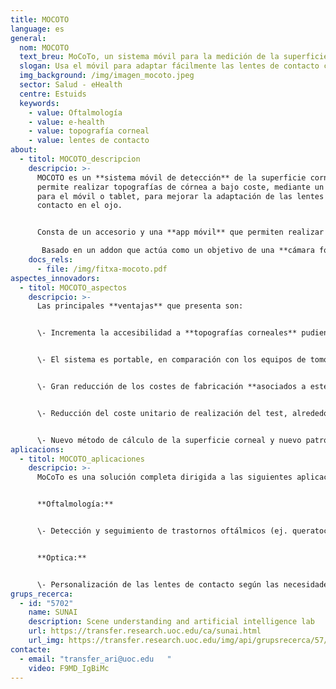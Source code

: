 ```yaml
---
title: MOCOTO
language: es
general:
  nom: MOCOTO
  text_breu: MoCoTo, un sistema móvil para la medición de la superficie corneal.
  slogan: Usa el móvil para adaptar fácilmente las lentes de contacto con MoCoTo
  img_background: /img/imagen_mocoto.jpeg
  sector: Salud - eHealth
  centre: Estuids
  keywords:
    - value: Oftalmología
    - value: e-health
    - value: topografía corneal
    - value: lentes de contacto
about:
  - titol: MOCOTO_descripcion
    descripcio: >-
      MOCOTO es un **sistema móvil de detección** de la superficie corneal que
      permite realizar topografías de córnea a bajo coste, mediante un accesorio
      para el móvil o tablet, para mejorar la adaptación de las lentes de
      contacto en el ojo. 


      Consta de un accesorio y una **app móvil** que permiten realizar un estudio de la forma de la córnea, herramienta indispensable para un buen ajuste de las lentes de contacto.

       Basado en un addon que actúa como un objetivo de una **cámara fotográfica**, este proyecta una iluminación específica sobre la superficie ocular y la aplicación móvil MOCOTO adquiere una fotografía de esta.
    docs_rels:
      - file: /img/fitxa-mocoto.pdf
aspectes_innovadors:
  - titol: MOCOTO_aspectos
    descripcio: >-
      Las principales **ventajas** que presenta son:


      \- Incrementa la accesibilidad a **topografías corneales** pudiendo incorporarlas como test de salud visual habitual.


      \- El sistema es portable, en comparación con los equipos de tomografía corneal del mercado. 


      \- Gran reducción de los costes de fabricación **asociados a este tipo de equipamiento**. 


      \- Reducción del coste unitario de realización del test, alrededor de 200 €, en comparación con el coste de los topógrafos corneales actuales, que supera los 3.000 €. 


      \- Nuevo método de cálculo de la superficie corneal y nuevo patrón de **iluminación ocular** que mejora el alineamiento con cámara-ojo, disminuye el tiempo de cálculo para la obtención de resultados y facilita el cambio de resolución de la prueba.
aplicacions:
  - titol: MOCOTO_aplicaciones
    descripcio: >-
      MoCoTo es una solución completa dirigida a las siguientes aplicaciones: 


      **Oftalmología:** 


      \- Detección y seguimiento de trastornos oftálmicos (ej. queratocono). 


      **Optica:** 


      \- Personalización de las lentes de contacto según las necesidades de cada persona.
grups_recerca:
  - id: "5702"
    name: SUNAI
    description: Scene understanding and artificial intelligence lab
    url: https://transfer.research.uoc.edu/ca/sunai.html
    url_img: https://transfer.research.uoc.edu/img/api/grupsrecerca/57/image/1594206271178
contacte:
  - email: "transfer_ari@uoc.edu   "
    video: F9MD_IgBiMc
---
```

